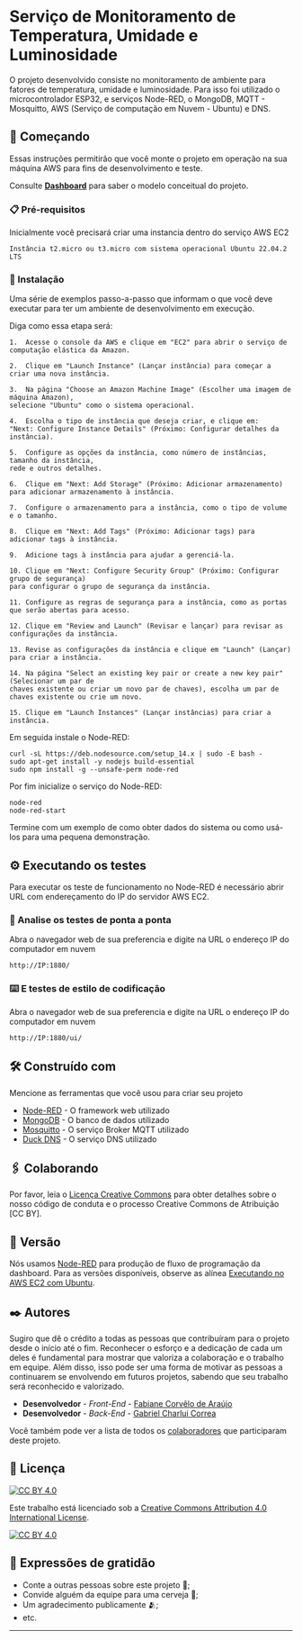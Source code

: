 # Serviço de Monitoramento de Temperatura, Umidade e Luminosidade

O projeto desenvolvido consiste no monitoramento de ambiente para fatores de temperatura, umidade e luminosidade. Para isso foi utilizado o microcontrolador ESP32, e serviços Node-RED, o MongoDB, MQTT - Mosquitto, AWS (Serviço de computação em Nuvem - Ubuntu) e DNS.

## 🚀 Começando

Essas instruções permitirão que você monte o projeto em operação na sua máquina AWS para fins de desenvolvimento e teste.

Consulte **[Dashboard](http://serverdatactd.sytes.net/)** para saber o modelo conceitual do projeto.

### 📋 Pré-requisitos

Inicialmente você precisará criar uma instancia dentro do serviço AWS EC2

```
Instância t2.micro ou t3.micro com sistema operacional Ubuntu 22.04.2 LTS
```

### 🔧 Instalação

Uma série de exemplos passo-a-passo que informam o que você deve executar para ter um ambiente de desenvolvimento em execução.

Diga como essa etapa será:

```
1.	Acesse o console da AWS e clique em "EC2" para abrir o serviço de computação elástica da Amazon.

2.	Clique em "Launch Instance" (Lançar instância) para começar a criar uma nova instância.

3.	Na página "Choose an Amazon Machine Image" (Escolher uma imagem de máquina Amazon), 
selecione "Ubuntu" como o sistema operacional.

4.	Escolha o tipo de instância que deseja criar, e clique em:
"Next: Configure Instance Details" (Próximo: Configurar detalhes da instância).

5.	Configure as opções da instância, como número de instâncias, tamanho da instância, 
rede e outros detalhes.

6.	Clique em "Next: Add Storage" (Próximo: Adicionar armazenamento) para adicionar armazenamento à instância.

7.	Configure o armazenamento para a instância, como o tipo de volume e o tamanho.

8.	Clique em "Next: Add Tags" (Próximo: Adicionar tags) para adicionar tags à instância.

9.	Adicione tags à instância para ajudar a gerenciá-la.

10.	Clique em "Next: Configure Security Group" (Próximo: Configurar grupo de segurança)
para configurar o grupo de segurança da instância.

11.	Configure as regras de segurança para a instância, como as portas que serão abertas para acesso.

12.	Clique em "Review and Launch" (Revisar e lançar) para revisar as configurações da instância.

13.	Revise as configurações da instância e clique em "Launch" (Lançar) para criar a instância.

14.	Na página "Select an existing key pair or create a new key pair" (Selecionar um par de 
chaves existente ou criar um novo par de chaves), escolha um par de chaves existente ou crie um novo.

15.	Clique em "Launch Instances" (Lançar instâncias) para criar a instância.
```

Em seguida instale o Node-RED:

```
curl -sL https://deb.nodesource.com/setup_14.x | sudo -E bash -
sudo apt-get install -y nodejs build-essential
sudo npm install -g --unsafe-perm node-red
```

Por fim inicialize o serviço do Node-RED:

```
node-red
node-red-start
```

Termine com um exemplo de como obter dados do sistema ou como usá-los para uma pequena demonstração.

## ⚙️ Executando os testes

Para executar os teste de funcionamento no Node-RED é necessário abrir URL com endereçamento do IP do servidor AWS EC2.

### 🔩 Analise os testes de ponta a ponta

Abra o navegador web de sua preferencia e digite na URL o endereço IP do computador em nuvem

```
http://IP:1880/
```

### ⌨️ E testes de estilo de codificação

Abra o navegador web de sua preferencia e digite na URL o endereço IP do computador em nuvem

```
http://IP:1880/ui/
```

## 🛠️ Construído com

Mencione as ferramentas que você usou para criar seu projeto

* [Node-RED](https://nodered.org/) - O framework web utilizado
* [MongoDB](https://www.mongodb.com/) - O banco de dados utilizado
* [Mosquitto](https://mosquitto.org/) - O serviço Broker MQTT utilizado
* [Duck DNS](https://www.duckdns.org/) - O serviço DNS utilizado

## 🖇️ Colaborando

Por favor, leia o [Licença Creative Commons](https://br.creativecommons.net/licencas/) para obter detalhes sobre o nosso código de conduta e o processo Creative Commons de Atribuição [CC BY].

## 📌 Versão

Nós usamos [Node-RED](https://nodered.org/) para produção de fluxo de programação da dashboard. Para as versões disponíveis, observe as alínea [Executando no AWS EC2 com Ubuntu](https://nodered.org/docs/getting-started/aws). 

## ✒️ Autores

Sugiro que dê o crédito a todas as pessoas que contribuíram para o projeto desde o início até o fim. Reconhecer o esforço e a dedicação de cada um deles é fundamental para mostrar que valoriza a colaboração e o trabalho em equipe. Além disso, isso pode ser uma forma de motivar as pessoas a continuarem se envolvendo em futuros projetos, sabendo que seu trabalho será reconhecido e valorizado.

* **Desenvolvedor** - *Front-End* - [Fabiane Corvêlo de Araújo](https://github.com/fabicorvelo)
* **Desenvolvedor** - *Back-End* - [Gabriel Charlui Correa](https://github.com/GabrielCharlui)

Você também pode ver a lista de todos os [colaboradores](https://github.com/usuario/projeto/colaboradores) que participaram deste projeto.

## 📄 Licença

[![CC BY 4.0][cc-by-shield]][cc-by]

Este trabalho está licenciado sob a 
[Creative Commons Attribution 4.0 International License][cc-by].

[![CC BY 4.0][cc-by-image]][cc-by]

[cc-by]: http://creativecommons.org/licenses/by/4.0/
[cc-by-image]: https://i.creativecommons.org/l/by/4.0/88x31.png
[cc-by-shield]: https://img.shields.io/badge/License-CC%20BY%204.0-lightgrey.svg

## 🎁 Expressões de gratidão

* Conte a outras pessoas sobre este projeto 📢;
* Convide alguém da equipe para uma cerveja 🍺;
* Um agradecimento publicamente 🫂;
* etc.

---